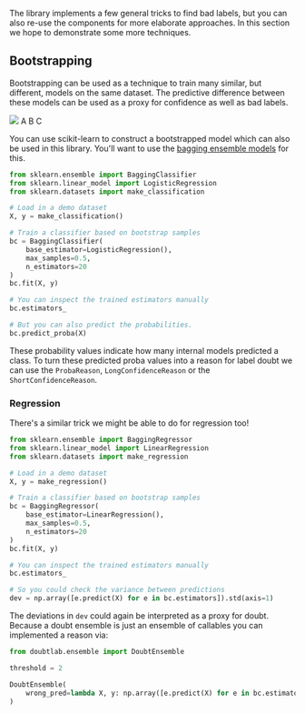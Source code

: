 The library implements a few general tricks to find bad labels, but you
can also re-use the components for more elaborate approaches. In this section
we hope to demonstrate some more techniques.

## Bootstrapping

Bootstrapping can be used as a technique to train many similar, but different,
models on the same dataset. The predictive difference between these models can
be used as a proxy for confidence as well as bad labels.

<script src="https://cdn.tailwindcss.com"></script>

<style>
    .tooltip {
    background-color: white;
    color: black;
    padding: 5px 10px;
    border-radius: 4px;
    font-size: 13px;
    }
</style>

<div style="position: relative; width: 100%; min-width: 400px;">
    <img class="h-auto w-full" src="../images/diagram.png">
    <tooltip style="top:60%; left:15%;" class="font-bold text-sm px-1 py-0 absolute rounded-full bg-blue-500 text-white" id="button1" aria-describedby="tooltip">A</tooltip>
    <tooltip style="top:60%; left:50%;" class="font-bold text-sm px-1 py-0 absolute rounded-full bg-blue-500 text-white" id="button2" aria-describedby="tooltip">B</tooltip>
    <tooltip style="top:60%; left:76%;" class="font-bold text-sm px-1 py-0 absolute rounded-full bg-blue-500 text-white" id="button3" aria-describedby="tooltip">C</tooltip>
</div>

<div class="tooltip text-lg w-64" id="tooltip1" role="tooltip" style="line-height: 150%; position: absolute; inset: 0px auto auto 0px; margin: 0px; transform: translate3d(159.333px, 112.667px, 0px);" data-popper-placement="bottom">
    Suppose that we start with an original dataset and that we resample it a bunch, using bootstrap samples.
</div>
<div class="tooltip text-lg w-64" id="tooltip2" role="tooltip" style="line-height: 150%; position: absolute; inset: 0px auto auto 0px; margin: 0px; transform: translate3d(-15.333px, -146px, 0px);" data-popper-placement="bottom">
    Then we can train a model on each of these subsets. Each of these models would be different, but given enough samples they should all be reasonable.
</div>
<div class="tooltip text-lg w-64" id="tooltip3" role="tooltip" style="line-height: 150%; position: absolute; inset: 0px auto auto 0px; margin: 0px; transform: translate3d(441.333px, 132.667px, 0px);" data-popper-placement="bottom">
    Because these models are different, the predictions that come out will also differ. If the predictions vary, that's an indication of less confidence, which in turn could indicate bad labels.
</div>

<script src="https://unpkg.com/@popperjs/core@2"></script>
<style>
    .tooltip {
        display: none;
    }
    
    .tooltip[data-show] {
        display: block;
    }
</style>
<script>
    let array = ["#button1", "#button2", "#button3"];
    for (let index = 0; index < array.length; index++) {
        let btn = array[index];
        let button = document.querySelector(btn);
        let tooltip = document.querySelector(btn.replace("button", "tooltip"));
        popperInstance = Popper.createPopper(button, tooltip, {
            placement: "bottom"
        });

        function show() {
            tooltip.setAttribute('data-show', '');

            // We need to tell Popper to update the tooltip position
            // after we show the tooltip, otherwise it will be incorrect
            popperInstance.update();
        }

        function hide() {
            tooltip.removeAttribute('data-show'); 
        }

        const showEvents = ['mouseenter', 'focus'];
        const hideEvents = ['mouseleave', 'blur'];

        showEvents.forEach((event) => {
            button.addEventListener(event, show);
        });

        hideEvents.forEach((event) => {
            button.addEventListener(event, hide);
        });   
    }
</script>

You can use scikit-learn to construct a bootstrapped model which can also be used
in this library. You'll want to use the [bagging ensemble models](https://scikit-learn.org/stable/modules/generated/sklearn.ensemble.BaggingClassifier.html) for this. 

```python
from sklearn.ensemble import BaggingClassifier
from sklearn.linear_model import LogisticRegression
from sklearn.datasets import make_classification

# Load in a demo dataset
X, y = make_classification()

# Train a classifier based on bootstrap samples
bc = BaggingClassifier(
    base_estimator=LogisticRegression(),
    max_samples=0.5,
    n_estimators=20
)
bc.fit(X, y)

# You can inspect the trained estimators manually
bc.estimators_

# But you can also predict the probabilities. 
bc.predict_proba(X)
```

These probability values indicate how many internal models predicted a class.
To turn these predicted proba values into a reason for label doubt we can use
the `ProbaReason`, `LongConfidenceReason` or the `ShortConfidenceReason`. 

### Regression 

There's a similar trick we might be able to do for regression too!

```python
from sklearn.ensemble import BaggingRegressor
from sklearn.linear_model import LinearRegression
from sklearn.datasets import make_regression

# Load in a demo dataset
X, y = make_regression()

# Train a classifier based on bootstrap samples
bc = BaggingRegressor(
    base_estimator=LinearRegression(),
    max_samples=0.5,
    n_estimators=20
)
bc.fit(X, y)

# You can inspect the trained estimators manually
bc.estimators_

# So you could check the variance between predictions
dev = np.array([e.predict(X) for e in bc.estimators]).std(axis=1)
```

The deviations in `dev` could again be interpreted as a proxy for doubt. Because
a doubt ensemble is just an ensemble of callables you can implemented a reason
via:

```python
from doubtlab.ensemble import DoubtEnsemble 

threshold = 2

DoubtEnsemble(
    wrong_pred=lambda X, y: np.array([e.predict(X) for e in bc.estimators]).std(axis=1) > threshold
)
```